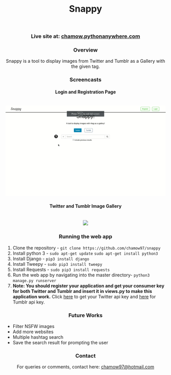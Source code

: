<body style="text-align: center;">
	<h1>Snappy</h1>
	<br>
	<h3>Live site at: <a href="https://chamow.pythonanywhere.com">chamow.pythonanywhere.com</a></h3>
	<h3>Overview</h3>
	<p>Snappy is a tool to display images from Twitter and Tumblr as a Gallery with the given tag.</p>
	<h3>Screencasts</h3>
	<h4>Login and Registration Page</h4>
	<br>
	<img src="screencasts/login_register.gif">
	<br>
	<h4>Twitter and Tumblr Image Gallery</h4>
	<br>
	<img src="screencasts/feed.gif">
	<br>
	<h3>Running the web app</h4>
	<ol style="text-align: left;">
		<li>Clone the repository - <code>git clone https://github.com/chamow97/snappy</code></li>
		<li>Install python 3 - <code>sudo apt-get update</code> <code>sudo apt-get install python3</code></li>
		<li>Install Django - <code>pip3 install django</code></li>
		<li>Install Tweepy - <code>sudo pip3 install tweepy</code></li>
		<li>Install Requests - <code>sudo pip3 install requests</code></li>
		<li>Run the web app by navigating into the master directory- <code>python3 manage.py runserver</code></li>
		<li><strong>Note: You should register your application and get your consumer key for both Twitter and Tumblr and insert it in views.py to make this application work.</strong> Click <a href="https://dev.twitter.com/">here</a> to get your Twitter api key and <a href="https://www.tumblr.com/developers">here</a> for Tumblr api key.</li>
	</ol>
	<h3>Future Works</h3>
	<ul style="text-align: left;">
	    <li>Filter NSFW images</li>
		<li>Add more websites</li>
		<li>Multiple hashtag search</li>
		<li>Save the search result for prompting the user</li>
	</ul>
	<h3>Contact</h3>
	<p>For queries or comments, contact here: <a href="mailto:chamow97@hotmail.com">chamow97@hotmail.com</a></p>
</body>